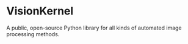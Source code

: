 # VisionKernel
A public, open-source Python library for all kinds of automated image processing methods.
